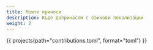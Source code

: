 ```yaml
---
title: Моите приноси
description: Къде допринасям с езикови локализации
weight: 2
---
```


{{ projects(path="contributions.toml", format="toml") }}
